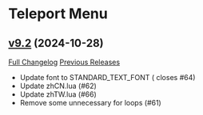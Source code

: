 # Teleport Menu

## [v9.2](https://github.com/Justw8/TeleportMenu/tree/v9.2) (2024-10-28)
[Full Changelog](https://github.com/Justw8/TeleportMenu/compare/v9.1...v9.2) [Previous Releases](https://github.com/Justw8/TeleportMenu/releases)

- Update font to STANDARD\_TEXT\_FONT ( closes #64)  
- Update zhCN.lua (#62)  
- Update zhTW.lua (#66)  
- Remove some unnecessary for loops (#61)  
